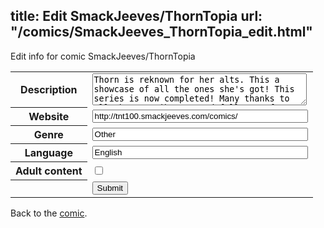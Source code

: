 title: Edit SmackJeeves/ThornTopia
url: "/comics/SmackJeeves_ThornTopia_edit.html"
---
Edit info for comic SmackJeeves/ThornTopia

<form name="comic" action="http://gaepostmail.appspot.com/comic/" method="post">
<table class="comicinfo">
<tr>
<th>Description</th><td><textarea name="description" cols="40" rows="3">Thorn is reknown for her alts. This a showcase of all the ones she's got! This series is now completed! Many thanks to all the contributors and followers for sticking around!</textarea></td>
</tr>
<tr>
<th>Website</th><td><input type="text" name="url" value="http://tnt100.smackjeeves.com/comics/" size="40"/></td>
</tr>
<tr>
<th>Genre</th><td><input type="text" name="genre" value="Other" size="40"/></td>
</tr>
<tr>
<th>Language</th><td><input type="text" name="language" value="English" size="40"/></td>
</tr>
<tr>
<th>Adult content</th><td><input type="checkbox" name="adult" value="adult" /></td>
</tr>
<tr>
<th></th><td>
<input type="hidden" name="comic" value="SmackJeeves_ThornTopia" />
<input type="submit" name="submit" value="Submit" />
</td>
</tr>
</table>
</form>

Back to the [comic](SmackJeeves_ThornTopia.html).
